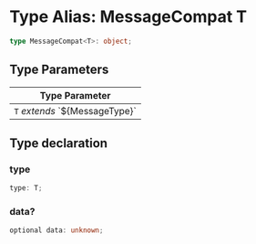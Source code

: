 # Type Alias: MessageCompat T

```ts
type MessageCompat<T>: object;
```

## Type Parameters

| Type Parameter |
| ------ |
| `T` *extends* \`$\{MessageType\}\` |

## Type declaration

### type

```ts
type: T;
```

### data?

```ts
optional data: unknown;
```

